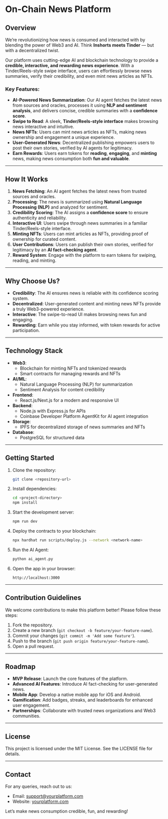 # On-Chain News Platform

## Overview
We’re revolutionizing how news is consumed and interacted with by blending the power of Web3 and AI. Think **Inshorts meets Tinder** — but with a decentralized twist.

Our platform uses cutting-edge AI and blockchain technology to provide a **credible, interactive, and rewarding news experience**. With a Tinder/Reels-style swipe interface, users can effortlessly browse news summaries, verify their credibility, and even mint news articles as NFTs.

### Key Features:
- **AI-Powered News Summarization**: Our AI agent fetches the latest news from sources and oracles, processes it using **NLP and sentiment analysis**, and delivers concise, credible summaries with a **confidence score**.
- **Swipe to Read**: A sleek, **Tinder/Reels-style interface** makes browsing news interactive and intuitive.
- **News NFTs**: Users can mint news articles as NFTs, making news ownership and engagement a unique experience.
- **User-Generated News**: Decentralized publishing empowers users to post their own stories, verified by AI agents for legitimacy.
- **Earn Rewards**: Users earn tokens for **reading**, **engaging**, and **minting** news, making news consumption both **fun and valuable**.

---

## How It Works

1. **News Fetching**: An AI agent fetches the latest news from trusted sources and oracles.
2. **Processing**: The news is summarized using **Natural Language Processing (NLP)** and analyzed for sentiment.
3. **Credibility Scoring**: The AI assigns a **confidence score** to ensure authenticity and reliability.
4. **Interactive UI**: Users swipe through news summaries in a familiar Tinder/Reels-style interface.
5. **Minting NFTs**: Users can mint articles as NFTs, providing proof of ownership for curated content.
6. **User Contributions**: Users can publish their own stories, verified for legitimacy by an **AI fact-checking agent**.
7. **Reward System**: Engage with the platform to earn tokens for swiping, reading, and minting.

---

## Why Choose Us?

- **Credibility**: The AI ensures news is reliable with its confidence scoring system.
- **Decentralized**: User-generated content and minting news NFTs provide a truly Web3-powered experience.
- **Interactive**: The swipe-to-read UI makes browsing news fun and engaging.
- **Rewarding**: Earn while you stay informed, with token rewards for active participation.

---

## Technology Stack

- **Web3**:
  - Blockchain for minting NFTs and tokenized rewards
  - Smart contracts for managing rewards and NFTs
- **AI/ML**:
  - Natural Language Processing (NLP) for summarization
  - Sentiment Analysis for content credibility
- **Frontend**:
  - React.js/Next.js for a modern and responsive UI
- **Backend**:
  - Node.js with Express.js for APIs
  - Coinbase Developer Platform AgentKit for AI agent integration
- **Storage**:
  - IPFS for decentralized storage of news summaries and NFTs
- **Database**:
  - PostgreSQL for structured data

---

## Getting Started

1. Clone the repository:
   ```bash
   git clone <repository-url>
   ```

2. Install dependencies:
   ```bash
   cd <project-directory>
   npm install
   ```

3. Start the development server:
   ```bash
   npm run dev
   ```

4. Deploy the contracts to your blockchain:
   ```bash
   npx hardhat run scripts/deploy.js --network <network-name>
   ```

5. Run the AI Agent:
   ```bash
   python ai_agent.py
   ```

6. Open the app in your browser:
   ```
   http://localhost:3000
   ```

---

## Contribution Guidelines

We welcome contributions to make this platform better! Please follow these steps:

1. Fork the repository.
2. Create a new branch (`git checkout -b feature/your-feature-name`).
3. Commit your changes (`git commit -m 'Add some feature'`).
4. Push to the branch (`git push origin feature/your-feature-name`).
5. Open a pull request.

---

## Roadmap

- **MVP Release**: Launch the core features of the platform.
- **Advanced AI Features**: Introduce AI fact-checking for user-generated news.
- **Mobile App**: Develop a native mobile app for iOS and Android.
- **Gamification**: Add badges, streaks, and leaderboards for enhanced user engagement.
- **Partnerships**: Collaborate with trusted news organizations and Web3 communities.

---

## License

This project is licensed under the MIT License. See the LICENSE file for details.

---

## Contact

For any queries, reach out to us:
- Email: [support@yourplatform.com](mailto:support@yourplatform.com)
- Website: [yourplatform.com](https://yourplatform.com)

Let’s make news consumption credible, fun, and rewarding!
